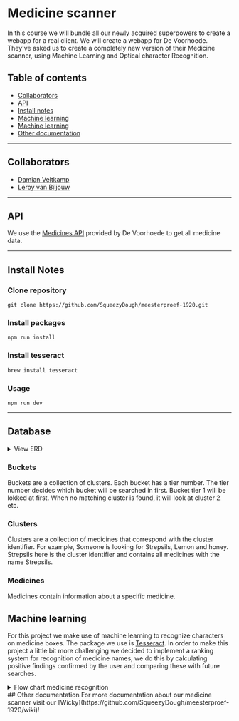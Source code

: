# Medicine scanner
In this course we will bundle all our newly acquired superpowers to create a webapp for a real client. We will create a webapp for De Voorhoede. They've asked us to create a completely new version of their Medicine scanner, using Machine Learning and Optical character Recognition.

## Table of contents
- [Collaborators](#collaborators)
- [API](#api)
- [Install notes](#install)
- [Machine learning](#database)
- [Machine learning](#machine-learning)
- [Other documentation](#docs)

------

<a name="collaborators">

## Collaborators
- [Damian Veltkamp](https://github.com/damian1997/meesterproef-1920)
- [Leroy van Biljouw](https://github.com/SqueezyDough/meesterproef-1920)

------


<a name="api">

## API
We use the [Medicines API](https://hva-cmd-meesterproef-ai.now.sh/medicines) provided by De Voorhoede to get all medicine data.

------

<a name="install">

## Install Notes
### Clone repository
`git clone https://github.com/SqueezyDough/meesterproef-1920.git`

### Install packages
`npm run install`

### Install tesseract
`brew install tesseract`

### Usage
`npm run dev`

------

<a name="database">
  
## Database

<details>
  <summary>View ERD</summary>
    
  ![meds_erd](https://user-images.githubusercontent.com/33430653/83024678-053cd000-a02f-11ea-89ee-f4d7ad417dc3.png)
</details>

### Buckets
Buckets are a collection of clusters. Each bucket has a tier number. The tier number decides which bucket will be searched in first. Bucket tier 1 will be lokked at first. When no matching cluster is found, it will look at cluster 2 etc.

### Clusters
Clusters are a collection of medicines that correspond with the cluster identifier. For example, Someone is looking for Strepsils, Lemon and honey. Strepsils here is the cluster identifier and contains all medicines with the name Strepsils. 

### Medicines
Medicines contain information about a specific medicine.

<a name="ml">
  
## Machine learning
For this project we make use of machine learning to recognize characters on medicine boxes. The package we use is [Tesseract](https://www.npmjs.com/package/node-tesseract-ocr).
In order to make this project a little bit more challenging we decided to implement a ranking system for recognition of medicine names, we do this by calculating positive findings confirmed by the user
and comparing these with future searches.

<details>
<summary>Flow chart medicine recognition</summary>
Recognition flow start

![flow-chart-v1-flow-start](https://user-images.githubusercontent.com/19706066/83023546-54820100-a02d-11ea-81b4-aa99712fc7b8.jpg)

------

Recognizing medicine name flow

![flow-chart-v1-recognise-name-flow](https://user-images.githubusercontent.com/19706066/83023571-5cda3c00-a02d-11ea-9568-828ea07fc889.jpg)

------

Recognizing RVG code flow

![flow-chart-v1-recognise-rvg-flow](https://user-images.githubusercontent.com/19706066/83023595-64014a00-a02d-11ea-841e-e854756ca2ce.jpg)
</details>

<a name="docs">
## Other documentation
For more documentation about our medicine scanner visit our [Wicky](https://github.com/SqueezyDough/meesterproef-1920/wiki)!
